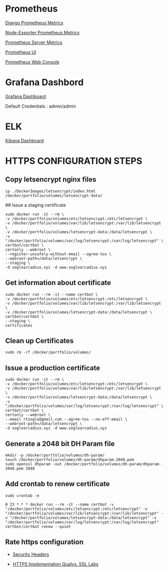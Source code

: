 # Prometheus

[Django Prometheus Metrics](http://sogloarcadius.xyz/monitoring/metrics)

[Node-Exporter Prometheus Metrics](http://sogloarcadius.xyz:9100/metrics)

[Prometheus Server Metrics](http://sogloarcadius.xyz:9090/metrics)

[Prometheus UI](http://sogloarcadius.xyz:9090)

[Prometheus Web Console](http://sogloarcadius.xyz:9090/consoles/summary.html)

# Grafana Dashbord

[Grafana Dashboard](http://sogloarcadius.xyz:3000)

Default Credentials : admin/admin

# ELK

[Kibana Dashboard](http://sogloarcadius.xyz:5601)

# HTTPS CONFIGURATION STEPS

## Copy letsencrypt nginx files 

```
cp ./DockerImages/letsencrypt/index.html /docker/portfolio/volumes/letsencrypt-data/

```
## Issue a staging certificate

```
sudo docker run -it --rm \
-v /docker/portfolio/volumes/etc/letsencrypt:/etc/letsencrypt \
-v /docker/portfolio/volumes/var/lib/letsencrypt:/var/lib/letsencrypt \
-v /docker/portfolio/volumes/letsencrypt-data:/data/letsencrypt \
-v "/docker/portfolio/volumes/var/log/letsencrypt:/var/log/letsencrypt" \
certbot/certbot \
certonly --webroot \
--register-unsafely-without-email --agree-tos \
--webroot-path=/data/letsencrypt \
--staging \
-d sogloarcadius.xyz -d www.sogloarcadius.xyz
```

## Get information about certificate

```
sudo docker run --rm -it --name certbot \
-v /docker/portfolio/volumes/etc/letsencrypt:/etc/letsencrypt \
-v /docker/portfolio/volumes/var/lib/letsencrypt:/var/lib/letsencrypt \
-v /docker/portfolio/volumes/letsencrypt-data:/data/letsencrypt \
certbot/certbot \
--staging \
certificates
```

## Clean up Certificates


```
sudo rm -rf /docker/portfolio/volumes/

```

## Issue a production certificate

```
sudo docker run -it --rm \
-v /docker/portfolio/volumes/etc/letsencrypt:/etc/letsencrypt \
-v /docker/portfolio/volumes/var/lib/letsencrypt:/var/lib/letsencrypt \
-v /docker/portfolio/volumes/letsencrypt-data:/data/letsencrypt \
-v "/docker/portfolio/volumes/var/log/letsencrypt:/var/log/letsencrypt" \
certbot/certbot \
certonly --webroot \
--email rtsoglo@gmail.com --agree-tos --no-eff-email \
--webroot-path=/data/letsencrypt \
-d sogloarcadius.xyz -d www.sogloarcadius.xyz

```


## Generate a 2048 bit DH Param file

```
mkdir -p /docker/portfolio/volumes/dh-param/
touch /docker/portfolio/volumes/dh-param/dhparam-2048.pem
sudo openssl dhparam -out /docker/portfolio/volumes/dh-param/dhparam-2048.pem 2048

```

## Add crontab to renew certificate

``` 
sudo crontab -e

0 23 * * * docker run --rm -it --name certbot -v "/docker/portfolio/volumes/etc/letsencrypt:/etc/letsencrypt" -v "/docker/portfolio/volumes/var/lib/letsencrypt:/var/lib/letsencrypt" -v "/docker/portfolio/volumes/letsencrypt-data:/data/letsencrypt" -v "/docker/portfolio/volumes/var/log/letsencrypt:/var/log/letsencrypt" certbot/certbot renew --quiet
```


## Rate https configuration

* [Security Headers](http://securityheaders.io)

* [HTTPS Implementation Qualys. SSL Labs](http://ssllabs.com)